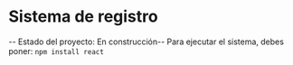 <h1> Sistema de registro</h1>

-- Estado del proyecto: En construcción--
Para ejecutar el sistema, debes poner:
```npm install react```
